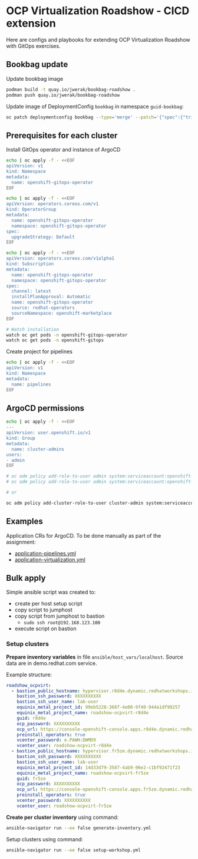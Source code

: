 # OCP Virtualization Roadshow - CICD extension

Here are configs and playbooks for extending OCP Virtualization Roadshow with GitOps exercises.

## Bookbag update

Update bookbag image

```bash
podman build -t quay.io/jwerak/bookbag-roadshow .
podman push quay.io/jwerak/bookbag-roadshow
```

Update image of DeploymentConfig `bookbag` in namespace `guid-bookbag`:

```bash
oc patch deploymentconfig bookbag --type='merge' --patch='{"spec":{"triggers": [{"type": "ConfigChange"}],"template":{"spec":{"containers":[{"name": "terminal", "image":"quay.io/jwerak/bookbag-roadshow"}]}}}}'
```

## Prerequisites for each cluster

Install GitOps operator and instance of ArgoCD

```bash
echo | oc apply -f - <<EOF
apiVersion: v1
kind: Namespace
metadata:
  name: openshift-gitops-operator
EOF

echo | oc apply -f - <<EOF
apiVersion: operators.coreos.com/v1
kind: OperatorGroup
metadata:
  name: openshift-gitops-operator
  namespace: openshift-gitops-operator
spec:
  upgradeStrategy: Default
EOF

echo | oc apply -f - <<EOF
apiVersion: operators.coreos.com/v1alpha1
kind: Subscription
metadata:
  name: openshift-gitops-operator
  namespace: openshift-gitops-operator
spec:
  channel: latest
  installPlanApproval: Automatic
  name: openshift-gitops-operator
  source: redhat-operators
  sourceNamespace: openshift-marketplace
EOF

# Watch installation
watch oc get pods -n openshift-gitops-operator
watch oc get pods -n openshift-gitops
```

Create project for pipelines

```bash
echo | oc apply -f - <<EOF
apiVersion: v1
kind: Namespace
metadata:
  name: pipelines
EOF
```

## ArgoCD permissions

```bash
echo | oc apply -f - <<EOF
---
apiVersion: user.openshift.io/v1
kind: Group
metadata:
  name: cluster-admins
users:
- admin
EOF

# oc adm policy add-role-to-user admin system:serviceaccount:openshift-gitops:openshift-gitops-argocd-application-controller -n openshift-cnv
# oc adm policy add-role-to-user admin system:serviceaccount:openshift-gitops:openshift-gitops-argocd-application-controller -n openshift-operators

# or

oc adm policy add-cluster-role-to-user cluster-admin system:serviceaccount:openshift-gitops:openshift-gitops-argocd-application-controller
```

## Examples

Application CRs for ArgoCD. To be done manually as part of the assignment:

- [application-pipelines.yml](./gitops/application-pipelines.yml)
- [application-virtualization.yml](./gitops/application-virtualization.yml)

## Bulk apply

Simple ansible script was created to:

- create per host setup script
- copy script to jumphost
- copy script from jumphost to bastion
  - `sudo ssh root@192.168.123.100`
- execute script on bastion

### Setup clusters

**Prepare inventory variables** in file `ansible/host_vars/localhost`.
Source data are in demo.redhat.com service.

Example structure:

```yaml
roadshow_ocpvirt:
  - bastion_public_hostname: hypervisor.r8d4e.dynamic.redhatworkshops.io
    bastion_ssh_password: XXXXXXXXXX
    bastion_ssh_user_name: lab-user
    equinix_metal_project_id: 99eb5228-368f-4e00-9f40-944a1df99257
    equinix_metal_project_name: roadshow-ocpvirt-r8d4e
    guid: r8d4e
    ocp_password: XXXXXXXXXX
    ocp_url: https://console-openshift-console.apps.r8d4e.dynamic.redhatworkshops.io
    preinstall_operators: true
    vcenter_password: e.PAWH:DWMD9
    vcenter_user: roadshow-ocpvirt-r8d4e
  - bastion_public_hostname: hypervisor.fr5ze.dynamic.redhatworkshops.io
    bastion_ssh_password: XXXXXXXXXX
    bastion_ssh_user_name: lab-user
    equinix_metal_project_id: 14d33d79-3587-4ab9-96e2-c1bf92471f23
    equinix_metal_project_name: roadshow-ocpvirt-fr5ze
    guid: fr5ze
    ocp_password: XXXXXXXXXX
    ocp_url: https://console-openshift-console.apps.fr5ze.dynamic.redhatworkshops.io
    preinstall_operators: true
    vcenter_password: XXXXXXXXXX
    vcenter_user: roadshow-ocpvirt-fr5ze
```

**Create per cluster inventory** using command:

```bash
ansible-navigator run --ee false generate-inventory.yml
```

Setup clusters using command:

```bash
ansible-navigator run --ee false setup-workshop.yml
```

